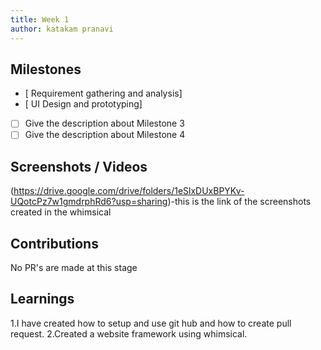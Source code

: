 ```yaml
---
title: Week 1
author: katakam pranavi  
---
```


## Milestones
- [ Requirement gathering and analysis]
- [ UI Design and prototyping] 
- [ ] Give the description about Milestone 3
- [ ] Give the description about Milestone 4

## Screenshots / Videos 
(https://drive.google.com/drive/folders/1eSlxDUxBPYKv-UQotcPz7w1gmdrphRd6?usp=sharing)-this is the link of the screenshots created in the whimsical
## Contributions
No PR's are made at this stage
## Learnings
1.I have created how to setup and use git hub and how to create pull request.
2.Created a website framework using whimsical.